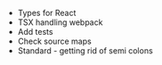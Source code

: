 * Types for React
* TSX handling webpack
* Add tests
* Check source maps
* Standard - getting rid of semi colons